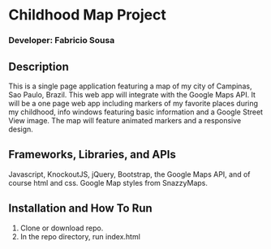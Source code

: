 # Childhood Map Project

### Developer: Fabricio Sousa

## Description

This is a single page application featuring a map of my city of Campinas, Sao Paulo, Brazil. This web app will integrate with the Google Maps API. It will be a one page web app including markers of my favorite places during my childhood, info windows featuring basic information and a Google Street View image. The map will feature animated markers and a responsive design.

## Frameworks, Libraries, and APIs

Javascript, KnockoutJS, jQuery, Bootstrap, the Google Maps API, and of course html and css. Google Map styles from SnazzyMaps.

## Installation and How To Run

1. Clone or download repo.
2. In the repo directory, run index.html
